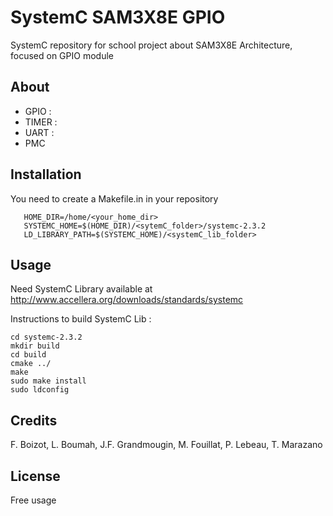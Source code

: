 # SystemC SAM3X8E GPIO

SystemC repository for school project about SAM3X8E Architecture, focused on GPIO module


## About

* GPIO :
* TIMER :
* UART :
* PMC

## Installation

 You need to create a Makefile.in in your repository

 ```
	HOME_DIR=/home/<your_home_dir>
	SYSTEMC_HOME=$(HOME_DIR)/<sytemC_folder>/systemc-2.3.2
	LD_LIBRARY_PATH=$(SYSTEMC_HOME)/<systemC_lib_folder>

 ```

## Usage

Need SystemC Library available at http://www.accellera.org/downloads/standards/systemc

Instructions to build SystemC Lib :
 ```
cd systemc-2.3.2
mkdir build
cd build
cmake ../
make
sudo make install
sudo ldconfig
 ```

## Credits

F. Boizot, L. Boumah, J.F. Grandmougin, M. Fouillat, P. Lebeau, T. Marazano

## License

Free usage
